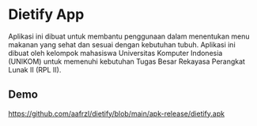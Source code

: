 # Dietify App

Aplikasi ini dibuat untuk membantu penggunaan dalam menentukan menu makanan yang sehat dan sesuai dengan kebutuhan tubuh. Aplikasi ini dibuat oleh kelompok mahasiswa Universitas Komputer Indonesia (UNIKOM) untuk memenuhi kebutuhan Tugas Besar Rekayasa Perangkat Lunak II (RPL II).


## Demo

https://github.com/aafrzl/dietify/blob/main/apk-release/dietify.apk

